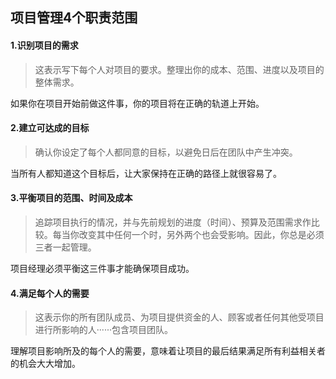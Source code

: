 ## 项目管理4个职责范围

#### 1.识别项目的需求

> 这表示写下每个人对项目的要求。整理出你的成本、范围、进度以及项目的整体需求。

如果你在项目开始前做这件事，你的项目将在正确的轨道上开始。

#### 2.建立可达成的目标

> 确认你设定了每个人都同意的目标，以避免日后在团队中产生冲突。

当所有人都知道这个目标后，让大家保持在正确的路径上就很容易了。

#### 3.平衡项目的范围、时间及成本

> 追踪项目执行的情况，并与先前规划的进度（时间）、预算及范围需求作比较。每当你改变其中任何一个时，另外两个也会受影响。因此，你总是必须三者一起管理。

项目经理必须平衡这三件事才能确保项目成功。

#### 4.满足每个人的需要

> 这表示你的所有团队成员、为项目提供资金的人、顾客或者任何其他受项目进行所影响的人······包含项目团队。

理解项目影响所及的每个人的需要，意味着让项目的最后结果满足所有利益相关者的机会大大增加。